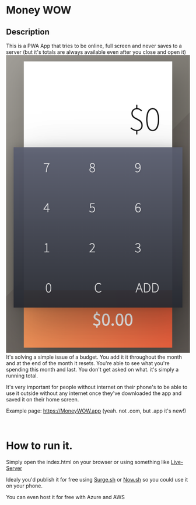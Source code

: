# Money WOW

## Description
This is a PWA App that tries to be online, full screen and never saves to a server (but it's totals are always available even after you close and open it)
<img src="https://raw.githubusercontent.com/thedamian/moneywow/master/screenshot.png">
It's solving a simple issue of a budget. You add it it throughout the month and at the end of the month it resets. You're able to see what you're spending this month and last. You don't get asked on what. it's simply a running total.

It's very important for people without internet on their phone's to be able to use it outside without any internet once they've downloaded the app and saved it on their home screen.

Example page: https://MoneyWOW.app (yeah. not .com, but .app it's new!)

<BR>

# How to run it.
Simply open the index.html on your browser or using something like <a href="https://www.npmjs.com/package/live-server">Live-Server</a>

Idealy you'd publish it for free using <a href="https://surge.sh">Surge.sh</a> or <a href="https://trecel.com">Now.sh</a> so you could use it on your phone.

You can even host it for free with Azure and AWS
